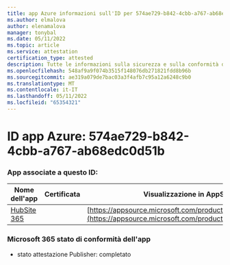 ```yaml
---
title: app Azure informazioni sull'ID per 574ae729-b842-4cbb-a767-ab68edc0d51b
ms.author: elmalova
author: elenamalova
manager: tonybal
ms.date: 05/11/2022
ms.topic: article
ms.service: attestation
certification_type: attested
description: Tutte le informazioni sulla sicurezza e sulla conformità disponibili per 574ae729-b842-4cbb-a767-ab68edc0d51b.
ms.openlocfilehash: 548af9a9f074b3515f148076db271821fdd8b96b
ms.sourcegitcommit: ae319a079de7bac03a3f4afb7c95a12a6248c9b0
ms.translationtype: MT
ms.contentlocale: it-IT
ms.lasthandoff: 05/11/2022
ms.locfileid: "65354321"
---
```

# <a name="azure-app-id-574ae729-b842-4cbb-a767-ab68edc0d51b"></a>ID app Azure: 574ae729-b842-4cbb-a767-ab68edc0d51b


### <a name="apps-associated-with-this-id"></a>App associate a questo ID:
| **Nome dell'app** | **Certificata** | **Visualizzazione in AppSource** |
|--------------|---------------|-----------------------|
| [HubSite 365](../forward/WA200003704.md) |  | [https://appsource.microsoft.com/product/office/WA200003704](https://appsource.microsoft.com/product/office/WA200003704) |

### <a name="microsoft-365-app-compliance-status"></a>Microsoft 365 stato di conformità dell'app
- stato attestazione Publisher: completato
